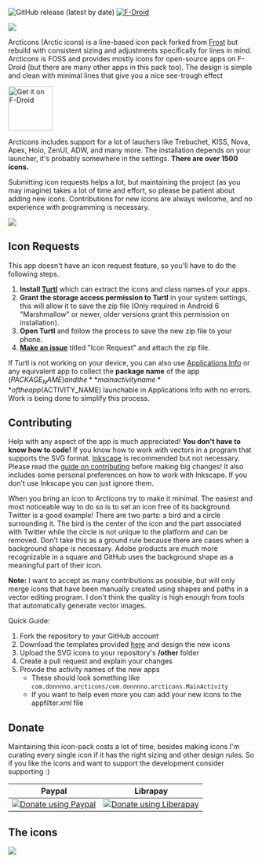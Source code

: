 <img alt="GitHub release (latest by date)" src="https://img.shields.io/github/v/release/Donnnno/Arcticons"> [<img alt="F-Droid" src="https://img.shields.io/f-droid/v/com.donnnno.arcticons">](https://f-droid.org/packages/com.donnnno.arcticons)

<img src='https://raw.githubusercontent.com/Donnnno/frost-lines/main/metadata/en-US/images/header-background.png'>

Arcticons (Arctic icons) is a line-based icon pack forked from [Frost](https://github.com/dkanada/frost) but rebuild with consistent sizing and adjustments specifically for lines in mind. Arcticons is FOSS and provides mostly icons for open-source apps on F-Droid (but there are many other apps in this pack too). The design is simple and clean with minimal lines that give you a nice see-trough effect

[<img src="https://f-droid.org/badge/get-it-on.png" alt="Get it on F-Droid" height="90">](https://f-droid.org/packages/com.donnnno.arcticons)

Arcticons includes support for a lot of lauchers like Trebuchet, KISS, Nova, Apex, Holo, ZenUI, ADW, and many more. The installation depends on your launcher, it's probably somewhere in the settings. **There are over 1500 icons.**

Submitting icon requests helps a lot, but maintaining the project (as you may imagine) takes a lot of time and effort, so please be patient about adding new icons. Contributions for new icons are always welcome, and no experience with programming is necessary.

<img src='https://raw.githubusercontent.com/Donnnno/frost-lines/main/metadata/en-US/images/screenshots.png'>

## Icon Requests

This app doesn't have an icon request feature, so you'll have to do the following steps.

1. **Install [Turtl](https://f-droid.org/packages/org.xphnx.iconsubmit)** which can extract the icons and class names of your apps.
2. **Grant the storage access permission to Turtl** in your system settings, this will allow it to save the zip file (Only required in Android 6 "Marshmallow" or newer, older versions grant this permission on installation).
3. **Open Turtl** and follow the process to save the new zip file to your phone.
4. **[Make an issue](https://github.com/Donnnno/frost-lines/issues/new)** titled "Icon Request" and attach the zip file.

If Turtl is not working on your device, you can also use [Applications Info](https://f-droid.org/packages/com.majeur.applicationsinfo) or any equivalent app to collect the **package name** of the app ($PACKAGE_NAME) and the **main activity name** of the app ($ACTIVITY_NAME) launchable in Applications Info with no errors. Work is being done to simplify this process.

## Contributing

Help with any aspect of the app is much appreciated! **You don't have to know how to code!** If you know how to work with vectors in a program that supports the SVG format. [Inkscape](https://inkscape.org/en/) is recommended but not necessary. Please read the [guide on contributing](CONTRIBUTING.md) before making big changes! It also includes some personal preferences on how to work with Inkscape. If you don't use Inkscape you can just ignore them.

When you bring an icon to Arcticons try to make it minimal. The easiest and most noticeable way to do so is to set an icon free of its background. Twitter is a good example! There are two parts: a bird and a circle surrounding it. The bird is the center of the icon and the part associated with Twitter while the circle is not unique to the platform and can be removed. Don't take this as a ground rule because there are cases when a background shape is necessary. Adobe products are much more recognizable in a square and GitHub uses the background shape as a meaningful part of their icon.

**Note:** I want to accept as many contributions as possible, but will only merge icons that have been manually created using shapes and paths in a vector editing program. I don't think the quality is high enough from tools that automatically generate vector images.

Quick Guide:
1. Fork the repository to your GitHub account
2. Download the templates provided [here](templates) and design the new icons
3. Upload the SVG icons to your repository's **/other** folder
4. Create a pull request and explain your changes
5. Provide the activity names of the new apps
   - These should look something like `com.donnnno.arcticons/com.donnnno.arcticons.MainActivity`
   - If you want to help even more you can add your new icons to the appfilter.xml file

## Donate

Maintaining this icon-pack costs a lot of time, besides making icons I'm curating every single icon if it has the right sizing and other design rules. So if you like the icons and want to support the development consider supporting :)

|Paypal|Librapay|
|---|---|
|<a href="https://www.paypal.com/paypalme/onnovdd"><img alt="Donate using Paypal" src="https://www.paypalobjects.com/en_US/i/btn/btn_donate_SM.gif"></a>|<a href="https://liberapay.com/Donno/donate"><img alt="Donate using Liberapay" src="https://liberapay.com/assets/widgets/donate.svg"></a>|

## The icons

<img src='https://raw.githubusercontent.com/Donnnno/frost-lines/main/metadata/en-US/images/complete-background.png'/>
